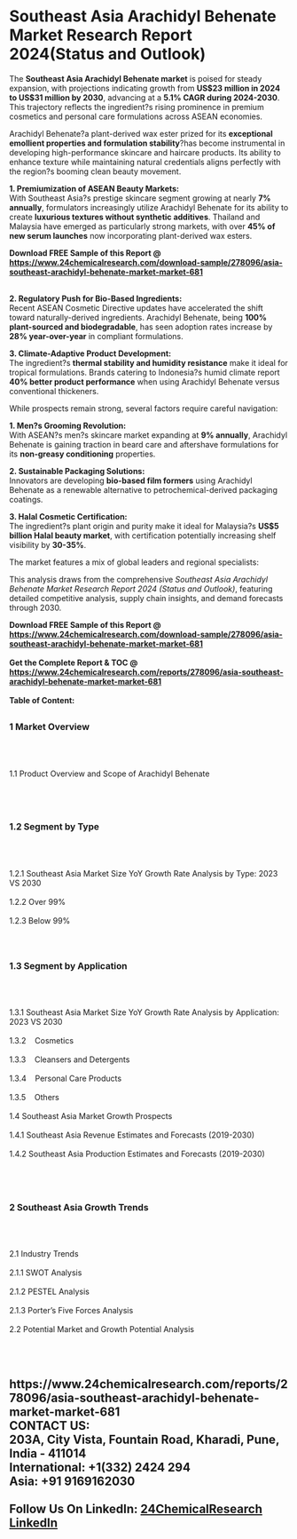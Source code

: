 <h1>Southeast Asia Arachidyl Behenate Market Research Report 2024(Status and Outlook)</h1><p>The <strong>Southeast Asia Arachidyl Behenate market</strong> is poised for steady expansion, with projections indicating growth from <strong>US$23 million in 2024 to US$31 million by 2030</strong>, advancing at a <strong>5.1% CAGR during 2024-2030</strong>. This trajectory reflects the ingredient?s rising prominence in premium cosmetics and personal care formulations across ASEAN economies.</p><p>Arachidyl Behenate?a plant-derived wax ester prized for its <strong>exceptional emollient properties and formulation stability</strong>?has become instrumental in developing high-performance skincare and haircare products. Its ability to enhance texture while maintaining natural credentials aligns perfectly with the region?s booming clean beauty movement.</p><p><strong>1. Premiumization of ASEAN Beauty Markets:</strong><br>
With Southeast Asia?s prestige skincare segment growing at nearly <strong>7% annually</strong>, formulators increasingly utilize Arachidyl Behenate for its ability to create <strong>luxurious textures without synthetic additives</strong>. Thailand and Malaysia have emerged as particularly strong markets, with over <strong>45% of new serum launches</strong> now incorporating plant-derived wax esters.</p><div><b>Download FREE Sample of this Report @ 
            <a href="https://www.24chemicalresearch.com/download-sample/278096/asia-southeast-arachidyl-behenate-market-market-681">
            https://www.24chemicalresearch.com/download-sample/278096/asia-southeast-arachidyl-behenate-market-market-681</a></b></div><br><p><strong>2. Regulatory Push for Bio-Based Ingredients:</strong><br>
Recent ASEAN Cosmetic Directive updates have accelerated the shift toward naturally-derived ingredients. Arachidyl Behenate, being <strong>100% plant-sourced and biodegradable</strong>, has seen adoption rates increase by <strong>28% year-over-year</strong> in compliant formulations.</p><p><strong>3. Climate-Adaptive Product Development:</strong><br>
The ingredient?s <strong>thermal stability and humidity resistance</strong> make it ideal for tropical formulations. Brands catering to Indonesia?s humid climate report <strong>40% better product performance</strong> when using Arachidyl Behenate versus conventional thickeners.</p><p>While prospects remain strong, several factors require careful navigation:</p><p><strong>1. Men?s Grooming Revolution:</strong><br>
With ASEAN?s men?s skincare market expanding at <strong>9% annually</strong>, Arachidyl Behenate is gaining traction in beard care and aftershave formulations for its <strong>non-greasy conditioning</strong> properties.</p><p><strong>2. Sustainable Packaging Solutions:</strong><br>
Innovators are developing <strong>bio-based film formers</strong> using Arachidyl Behenate as a renewable alternative to petrochemical-derived packaging coatings.</p><p><strong>3. Halal Cosmetic Certification:</strong><br>
The ingredient?s plant origin and purity make it ideal for Malaysia?s <strong>US$5 billion Halal beauty market</strong>, with certification potentially increasing shelf visibility by <strong>30-35%</strong>.</p><p>The market features a mix of global leaders and regional specialists:</p><p>This analysis draws from the comprehensive <em>Southeast Asia Arachidyl Behenate Market Research Report 2024 (Status and Outlook)</em>, featuring detailed competitive analysis, supply chain insights, and demand forecasts through 2030.</p><div><b>Download FREE Sample of this Report @ 
            <a href="https://www.24chemicalresearch.com/download-sample/278096/asia-southeast-arachidyl-behenate-market-market-681">
            https://www.24chemicalresearch.com/download-sample/278096/asia-southeast-arachidyl-behenate-market-market-681</a></b></div><br><div><b>Get the Complete Report & TOC @ 
            <a href="https://www.24chemicalresearch.com/reports/278096/asia-southeast-arachidyl-behenate-market-market-681">
            https://www.24chemicalresearch.com/reports/278096/asia-southeast-arachidyl-behenate-market-market-681</a></b></div><br>
            <b>Table of Content:</b><p><h2><span style="font-size:16px"><strong>1 Market Overview&nbsp;&nbsp; &nbsp;</strong></span></h2><br />
<br />
<p>1.1 Product Overview and Scope of Arachidyl Behenate&nbsp;</p><br />
<br />
<h2><strong><span style="font-size:16px">1.2 Segment by Type&nbsp;&nbsp; &nbsp;</span></strong></h2><br />
<br />
<p>1.2.1 Southeast Asia Market Size YoY Growth Rate Analysis by Type: 2023 VS 2030&nbsp;&nbsp; &nbsp;<br /><br />
1.2.2 Over 99%&nbsp;&nbsp; &nbsp;<br /><br />
1.2.3 Below 99%<br /><br />
<br />
<h2><span style="font-size:16px"><strong>1.3 Segment by Application&nbsp;&nbsp;</strong></span></h2><br />
<br />
<p>1.3.1 Southeast Asia Market Size YoY Growth Rate Analysis by Application: 2023 VS 2030&nbsp;&nbsp; &nbsp;<br /><br />
1.3.2&nbsp;&nbsp; &nbsp;Cosmetics<br /><br />
1.3.3&nbsp;&nbsp; &nbsp;Cleansers and Detergents<br /><br />
1.3.4&nbsp;&nbsp; &nbsp;Personal Care Products<br /><br />
1.3.5&nbsp;&nbsp; &nbsp;Others<br /><br />
1.4 Southeast Asia Market Growth Prospects&nbsp;&nbsp; &nbsp;<br /><br />
1.4.1 Southeast Asia Revenue Estimates and Forecasts (2019-2030)&nbsp;&nbsp; &nbsp;<br /><br />
1.4.2 Southeast Asia Production Estimates and Forecasts (2019-2030)&nbsp;&nbsp;</p><br />
<br />
<h2><span style="font-size:16px"><strong>2 Southeast Asia Growth Trends&nbsp;&nbsp; &nbsp;</strong></span></h2><br />
<br />
<p>2.1 Industry Trends&nbsp;&nbsp; &nbsp;<br /><br />
2.1.1 SWOT Analysis&nbsp;&nbsp; &nbsp;<br /><br />
2.1.2 PESTEL Analysis&nbsp;&nbsp; &nbsp;<br /><br />
2.1.3 Porter&rsquo;s Five Forces Analysis&nbsp;&nbsp; &nbsp;<br /><br />
2.2 Potential Market and Growth Potential Analysis&nbsp;&nbsp; &nbsp;</p><br />
<br />
<h2><span style="fon</p><div><b>Get the Complete Report & TOC @ 
            <a href="https://www.24chemicalresearch.com/reports/278096/asia-southeast-arachidyl-behenate-market-market-681">
            https://www.24chemicalresearch.com/reports/278096/asia-southeast-arachidyl-behenate-market-market-681</a></b></div><br><b>CONTACT US:</b><br>
            203A, City Vista, Fountain Road, Kharadi, Pune, India - 411014<br>
            International: +1(332) 2424 294<br>
            Asia: +91 9169162030 <br><br>
            Follow Us On LinkedIn: <a href="https://www.linkedin.com/company/24chemicalresearch/">24ChemicalResearch LinkedIn</a>